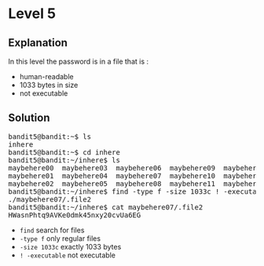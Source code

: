 # Level 5

## Explanation
In this level the password is in a file that is :
- human-readable
- 1033 bytes in size
- not executable

## Solution
<pre>
bandit5@bandit:~$ ls
inhere
bandit5@bandit:~$ cd inhere
bandit5@bandit:~/inhere$ ls
maybehere00  maybehere03  maybehere06  maybehere09  maybehere12  maybehere15  maybehere18
maybehere01  maybehere04  maybehere07  maybehere10  maybehere13  maybehere16  maybehere19
maybehere02  maybehere05  maybehere08  maybehere11  maybehere14  maybehere17
bandit5@bandit:~/inhere$ find -type f -size 1033c ! -executable
./maybehere07/.file2
bandit5@bandit:~/inhere$ cat maybehere07/.file2
HWasnPhtq9AVKe0dmk45nxy20cvUa6EG
</pre>


- ``find`` search for files
- ``-type f`` only regular files
- ``-size 1033c`` exactly 1033 bytes
- ``! -executable`` not executable 